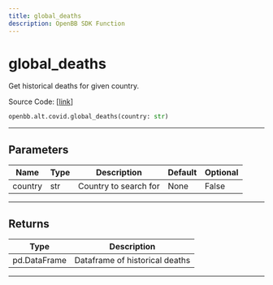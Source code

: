 ```yaml
---
title: global_deaths
description: OpenBB SDK Function
---
```


# global_deaths

Get historical deaths for given country.

Source Code: [[link](https://github.com/OpenBB-finance/OpenBBTerminal/tree/main/openbb_terminal/alternative/covid/covid_model.py#L73)]

```python
openbb.alt.covid.global_deaths(country: str)
```

---

## Parameters

| Name | Type | Description | Default | Optional |
| ---- | ---- | ----------- | ------- | -------- |
| country | str | Country to search for | None | False |


---

## Returns

| Type | Description |
| ---- | ----------- |
| pd.DataFrame | Dataframe of historical deaths |
---

